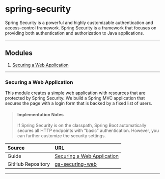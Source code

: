 # spring-security
Spring Security is a powerful and highly customizable authentication and access-control framework. Spring Security is a framework that focuses on providing both authentication and authorization to Java applications. 

---

## Modules
1. [Securing a Web Application](#securing-a-web-application)

--- 

### Securing a Web Application
This module creates a simple web application with resources that are protected by Spring Security. We build a Spring MVC application that secures the page with a login form that is backed by a fixed list of users.

> #### Implementation Notes
>  If Spring Security is on the classpath, Spring Boot automatically secures all HTTP endpoints with “basic” authentication. However, you can further customize the security settings.

| Source            | URL                                                                                            |
|:------------------|:-----------------------------------------------------------------------------------------------|
| Guide             | [Securing a Web Application](https://spring.io/guides/gs/securing-web)                         |
| GitHub Repository | [gs-securing-web](https://github.com/spring-guides/gs-securing-web/blob/main/complete/pom.xml) |

---
